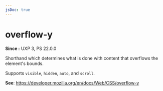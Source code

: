 ```yaml
---
jsDoc: true
---
```

# overflow-y

**Since :** UXP 3, PS 22.0.0

Shorthand which determines what is done with content that overflows the element's bounds.

Supports `visible`, `hidden`, `auto`, and `scroll`.

**See**: https://developer.mozilla.org/en/docs/Web/CSS/overflow-y
